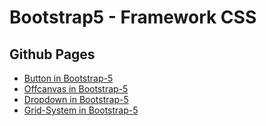 # Bootstrap5 - Framework CSS
## Github Pages
* [Button in Bootstrap-5](https://nguyenhuunhan1912.github.io/Bootstrap5/Bootstrap5-Button/index.html)
* [Offcanvas in Bootstrap-5](https://nguyenhuunhan1912.github.io/Bootstrap5/Bootstrap5-Offcanvas/index.html)
* [Dropdown in Bootstrap-5](https://nguyenhuunhan1912.github.io/Bootstrap5/Bootstrap5-Dropdown/index.html)
* [Grid-System in Bootstrap-5](https://nguyenhuunhan1912.github.io/Bootstrap5/Bootstrap5-Grid/index.html)
